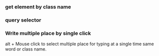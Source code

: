 ### get element by class name
### query selector

### Write multiple place by single click
<p>alt + Mouse click to select multiple place for typing at a single time same
word or class name.</p>